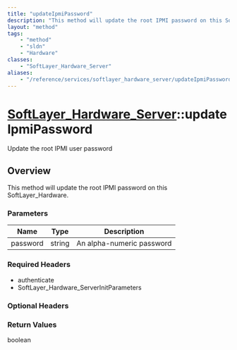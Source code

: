 ```yaml
---
title: "updateIpmiPassword"
description: "This method will update the root IPMI password on this SoftLayer_Hardware."
layout: "method"
tags:
    - "method"
    - "sldn"
    - "Hardware"
classes:
    - "SoftLayer_Hardware_Server"
aliases:
    - "/reference/services/softlayer_hardware_server/updateIpmiPassword"
---
```

# [SoftLayer_Hardware_Server](/reference/services/SoftLayer_Hardware_Server)::updateIpmiPassword

Update the root IPMI user password 


## Overview 
This method will update the root IPMI password on this SoftLayer_Hardware. 

### Parameters 
|Name | Type | Description |
| --- | --- | --- |
|password| string| An alpha-numeric password|


### Required Headers
* authenticate
* SoftLayer_Hardware_ServerInitParameters

### Optional Headers

### Return Values
boolean


